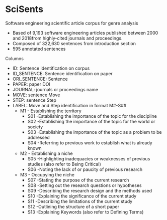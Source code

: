# SciSents
Software engineering scientific article corpus for genre analysis

- Based of 9,193 software engineering articles published between 2000 and 2018from highly-cited journals and proceedings.
- Composed of 322,630 sentences from introduction section
- 595 annotated sentences


Columns
- ID: Sentence identification on corpus
- ID_SENTENCE: Sentence identification on paper
- ORI_SENTENCE: Sentence
- PAPER: paper DOI
- JOURNAL: journals or proceedings name
- MOVE: sentence Move
- STEP: sentence Step
- LABEL: Move and Step identification in format M#-S##
  - M1 - Establishing the territory
    - S01 -Establishing the importance of the topic for the discipline
    - S02 -Establishing the importance of the topic for the world or society
    - S03 -Establishing the importance of the topic as a problem to be addressed
    - S04 -Referring to previous work to establish what is already known
  - M2 - Establishing a niche
    - S05 -Highlighting inadequacies or weaknesses of previous studies (also refer to Being Critical)
    - S06 -Noting the lack of or paucity of previous research
  - M3 - Occupying the niche
    - S07 -Stating the purpose of the current research
    - S08 -Setting out the research questions or hypotheses
    - S09 -Describing the research design and the methods used
    - S10 -Explaining the significance of the current study
    - S11 -Describing the limitations of the current study
    - S12 -Outlining the structure of a short paper
    - S13 -Explaining Keywords (also refer to Defining Terms)


